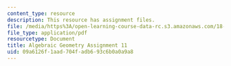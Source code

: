 ```yaml
---
content_type: resource
description: This resource has assignment files.
file: /media/https%3A/open-learning-course-data-rc.s3.amazonaws.com/18-725-algebraic-geometry-fall-2015/09a6126f1aad704fadb693c6b0a0a9a8_MIT18_725F15_hw11.pdf
file_type: application/pdf
resourcetype: Document
title: Algebraic Geometry Assignment 11
uid: 09a6126f-1aad-704f-adb6-93c6b0a0a9a8
---
```

